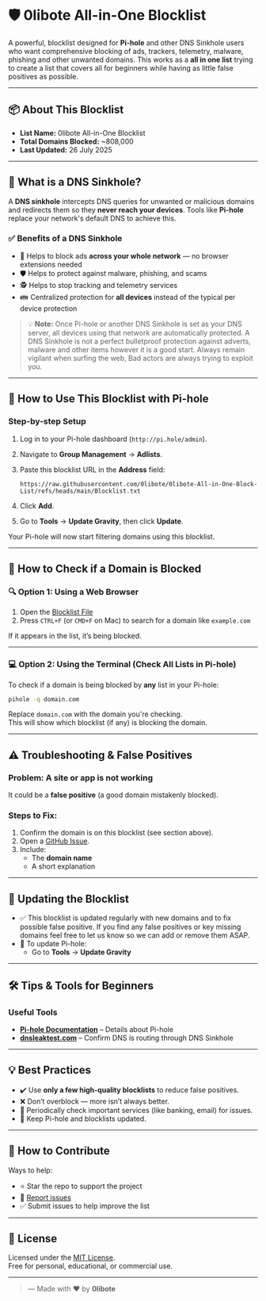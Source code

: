 # 🛡️ 0libote All-in-One Blocklist

A powerful, blocklist designed for **Pi-hole** and other DNS Sinkhole users who want comprehensive blocking of ads, trackers, telemetry, malware, phishing and other unwanted domains. This works as a **all in one list** trying to create a list that covers all for beginners while having as little false positives as possible.

---

## 📦 About This Blocklist

- **List Name:** 0libote All-in-One Blocklist
- **Total Domains Blocked:** ~808,000
- **Last Updated:** 26 July 2025

---

## 📘 What is a DNS Sinkhole?

A **DNS sinkhole** intercepts DNS queries for unwanted or malicious domains and redirects them so they **never reach your devices**. Tools like **Pi-hole** replace your network's default DNS to achieve this.

### ✅ Benefits of a DNS Sinkhole

- 🚫 Helps to block ads **across your whole network** — no browser extensions needed
- 🛡️ Helps to protect against malware, phishing, and scams
- 🕵️ Helps to stop tracking and telemetry services
- 👪 Centralized protection for **all devices** instead of the typical per device protection 

> 💡 **Note:** Once Pi-hole or another DNS Sinkhole is set as your DNS server, all devices using that network are automatically protected. A DNS Sinkhole is not a perfect bulletproof protection against adverts, malware and other items however it is a good start. Always remain vigilant when surfing the web, Bad actors are always trying to exploit you.

---

## 📄 How to Use This Blocklist with Pi-hole

### Step-by-step Setup

1. Log in to your Pi-hole dashboard (`http://pi.hole/admin`).
2. Navigate to **Group Management** → **Adlists**.
3. Paste this blocklist URL in the **Address** field:

   ```
   https://raw.githubusercontent.com/0libote/0libote-All-in-One-Block-List/refs/heads/main/Blocklist.txt
   ```

4. Click **Add**.
5. Go to **Tools** → **Update Gravity**, then click **Update**.

Your Pi-hole will now start filtering domains using this blocklist.

---

## 🔎 How to Check if a Domain is Blocked

### 🔍 Option 1: Using a Web Browser

1. Open the [Blocklist File](https://raw.githubusercontent.com/0libote/0libote-All-in-One-Block-List/refs/heads/main/Blocklist.txt)
2. Press `CTRL+F` (or `CMD+F` on Mac) to search for a domain like `example.com`

If it appears in the list, it’s being blocked.

---

### 💻 Option 2: Using the Terminal (Check All Lists in Pi-hole)

To check if a domain is being blocked by **any** list in your Pi-hole:

```bash
pihole -q domain.com
```

Replace `domain.com` with the domain you're checking.  
This will show which blocklist (if any) is blocking the domain.

---

## ⚠️ Troubleshooting & False Positives

### Problem: A site or app is not working
It could be a **false positive** (a good domain mistakenly blocked).

### Steps to Fix:

1. Confirm the domain is on this blocklist (see section above).
2. Open a [GitHub Issue](https://github.com/0libote/0libote-All-in-One-Block-List/issues).
3. Include:
   - The **domain name**
   - A short explanation 

---

## 🔄 Updating the Blocklist

- ✅ This blocklist is updated regularly with new domains and to fix possible false positive. If you find any false positives or key missing domains feel free to let us know so we can add or remove them ASAP.
- 🔁 To update Pi-hole:
  - Go to **Tools** → **Update Gravity**

---

## 🛠️ Tips & Tools for Beginners

### Useful Tools

- **[Pi-hole Documentation](https://docs.pi-hole.net)** – Details about Pi-hole
- **[dnsleaktest.com](https://dnsleaktest.com/)** – Confirm DNS is routing through DNS Sinkhole

---

## 💡 Best Practices

- ✔️ Use **only a few high-quality blocklists** to reduce false positives.
- ❌ Don’t overblock — more isn’t always better.
- 🧪 Periodically check important services (like banking, email) for issues.
- 🔄 Keep Pi-hole and blocklists updated.

---

## 🙌 How to Contribute

Ways to help:

- ⭐ Star the repo to support the project
- 🐞 [Report issues](https://github.com/0libote/0libote-All-in-One-Block-List/issues)
- ✅ Submit issues to help improve the list

---

## 📜 License

Licensed under the [MIT License](LICENSE).  
Free for personal, educational, or commercial use.

---

> — Made with ❤️ by **0libote**
